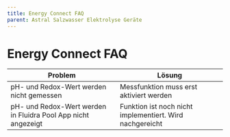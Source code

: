 ```yaml
---
title: Energy Connect FAQ
parent: Astral Salzwasser Elektrolyse Geräte
---
```


# Energy Connect FAQ

| Problem | Lösung |
| --- | --- |
| pH- und Redox-Wert werden nicht gemessen | Messfunktion muss erst aktiviert werden |
| pH- und Redox-Wert werden in Fluidra Pool App nicht angezeigt | Funktion ist noch nicht implementiert. Wird nachgereicht |
